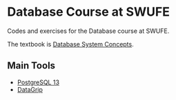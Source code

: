 # Database Course at SWUFE
Codes and exercises for the Database course at SWUFE.

The textbook is [Database System Concepts](https://www.db-book.com/db7/).

## Main Tools
- [PostgreSQL 13](https://www.postgresql.org/)
- [DataGrip](https://www.jetbrains.com/datagrip/)